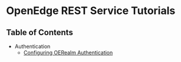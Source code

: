 # OpenEdge REST Service Tutorials
## Table of Contents
* Authentication
  * [Configuring OERealm Authentication](https://github.com/17cupsofcoffee/openedge-rest-tutorials/blob/master/authentication/configuring-oerealm-authentication.md)
